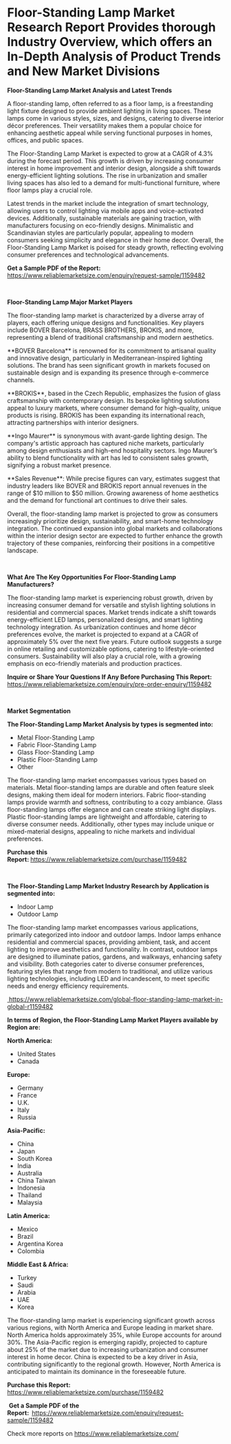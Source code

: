 <p><h1>Floor-Standing Lamp Market Research Report Provides thorough Industry Overview, which offers an In-Depth Analysis of Product Trends and New Market Divisions</h1></p><p><strong>Floor-Standing Lamp Market Analysis and Latest Trends</strong></p>
<p><p>A floor-standing lamp, often referred to as a floor lamp, is a freestanding light fixture designed to provide ambient lighting in living spaces. These lamps come in various styles, sizes, and designs, catering to diverse interior décor preferences. Their versatility makes them a popular choice for enhancing aesthetic appeal while serving functional purposes in homes, offices, and public spaces.</p><p>The Floor-Standing Lamp Market is expected to grow at a CAGR of 4.3% during the forecast period. This growth is driven by increasing consumer interest in home improvement and interior design, alongside a shift towards energy-efficient lighting solutions. The rise in urbanization and smaller living spaces has also led to a demand for multi-functional furniture, where floor lamps play a crucial role.</p><p>Latest trends in the market include the integration of smart technology, allowing users to control lighting via mobile apps and voice-activated devices. Additionally, sustainable materials are gaining traction, with manufacturers focusing on eco-friendly designs. Minimalistic and Scandinavian styles are particularly popular, appealing to modern consumers seeking simplicity and elegance in their home decor. Overall, the Floor-Standing Lamp Market is poised for steady growth, reflecting evolving consumer preferences and technological advancements.</p></p>
<p><strong>Get a Sample PDF of the Report:&nbsp;</strong> <a href="https://www.reliablemarketsize.com/enquiry/request-sample/1159482?utm_campaign=1103&utm_medium=2&utm_source=Github&utm_content=ia&utm_term=22032025&utm_id=floor-standing-lamp">https://www.reliablemarketsize.com/enquiry/request-sample/1159482</a></p>
<p>&nbsp;</p>
<p><strong>Floor-Standing Lamp Major Market Players</strong></p>
<p><p>The floor-standing lamp market is characterized by a diverse array of players, each offering unique designs and functionalities. Key players include BOVER Barcelona, BRASS BROTHERS, BROKIS, and more, representing a blend of traditional craftsmanship and modern aesthetics.</p><p>**BOVER Barcelona** is renowned for its commitment to artisanal quality and innovative design, particularly in Mediterranean-inspired lighting solutions. The brand has seen significant growth in markets focused on sustainable design and is expanding its presence through e-commerce channels.</p><p>**BROKIS**, based in the Czech Republic, emphasizes the fusion of glass craftsmanship with contemporary design. Its bespoke lighting solutions appeal to luxury markets, where consumer demand for high-quality, unique products is rising. BROKIS has been expanding its international reach, attracting partnerships with interior designers.</p><p>**Ingo Maurer** is synonymous with avant-garde lighting design. The company's artistic approach has captured niche markets, particularly among design enthusiasts and high-end hospitality sectors. Ingo Maurer’s ability to blend functionality with art has led to consistent sales growth, signifying a robust market presence.</p><p>**Sales Revenue**: While precise figures can vary, estimates suggest that industry leaders like BOVER and BROKIS report annual revenues in the range of $10 million to $50 million. Growing awareness of home aesthetics and the demand for functional art continues to drive their sales.</p><p>Overall, the floor-standing lamp market is projected to grow as consumers increasingly prioritize design, sustainability, and smart-home technology integration. The continued expansion into global markets and collaborations within the interior design sector are expected to further enhance the growth trajectory of these companies, reinforcing their positions in a competitive landscape.</p></p>
<p>&nbsp;</p>
<p><strong>What Are The Key Opportunities For Floor-Standing Lamp Manufacturers?</strong></p>
<p><p>The floor-standing lamp market is experiencing robust growth, driven by increasing consumer demand for versatile and stylish lighting solutions in residential and commercial spaces. Market trends indicate a shift towards energy-efficient LED lamps, personalized designs, and smart lighting technology integration. As urbanization continues and home décor preferences evolve, the market is projected to expand at a CAGR of approximately 5% over the next five years. Future outlook suggests a surge in online retailing and customizable options, catering to lifestyle-oriented consumers. Sustainability will also play a crucial role, with a growing emphasis on eco-friendly materials and production practices.</p></p>
<p><strong>Inquire or Share Your Questions If Any Before Purchasing This Report:</strong> <a href="https://www.reliablemarketsize.com/enquiry/pre-order-enquiry/1159482?utm_campaign=1103&utm_medium=2&utm_source=Github&utm_content=ia&utm_term=22032025&utm_id=floor-standing-lamp">https://www.reliablemarketsize.com/enquiry/pre-order-enquiry/1159482</a></p>
<p>&nbsp;</p>
<p><strong>Market Segmentation</strong></p>
<p><strong>The Floor-Standing Lamp Market Analysis by types is segmented into:</strong></p>
<p><ul><li>Metal Floor-Standing Lamp</li><li>Fabric Floor-Standing Lamp</li><li>Glass Floor-Standing Lamp</li><li>Plastic Floor-Standing Lamp</li><li>Other</li></ul></p>
<p><p>The floor-standing lamp market encompasses various types based on materials. Metal floor-standing lamps are durable and often feature sleek designs, making them ideal for modern interiors. Fabric floor-standing lamps provide warmth and softness, contributing to a cozy ambiance. Glass floor-standing lamps offer elegance and can create striking light displays. Plastic floor-standing lamps are lightweight and affordable, catering to diverse consumer needs. Additionally, other types may include unique or mixed-material designs, appealing to niche markets and individual preferences.</p></p>
<p><strong>Purchase this Report:&nbsp;</strong><a href="https://www.reliablemarketsize.com/purchase/1159482?utm_campaign=1103&utm_medium=2&utm_source=Github&utm_content=ia&utm_term=22032025&utm_id=floor-standing-lamp">https://www.reliablemarketsize.com/purchase/1159482</a></p>
<p>&nbsp;</p>
<p><strong>The Floor-Standing Lamp Market Industry Research by Application is segmented into:</strong></p>
<p><ul><li>Indoor Lamp</li><li>Outdoor Lamp</li></ul></p>
<p><p>The floor-standing lamp market encompasses various applications, primarily categorized into indoor and outdoor lamps. Indoor lamps enhance residential and commercial spaces, providing ambient, task, and accent lighting to improve aesthetics and functionality. In contrast, outdoor lamps are designed to illuminate patios, gardens, and walkways, enhancing safety and visibility. Both categories cater to diverse consumer preferences, featuring styles that range from modern to traditional, and utilize various lighting technologies, including LED and incandescent, to meet specific needs and energy efficiency requirements.</p></p>
<p><a href="https://www.reliablemarketsize.com/global-floor-standing-lamp-market-in-global-r1159482?utm_campaign=1103&utm_medium=2&utm_source=Github&utm_content=ia&utm_term=22032025&utm_id=floor-standing-lamp">&nbsp;https://www.reliablemarketsize.com/global-floor-standing-lamp-market-in-global-r1159482</a></p>
<p><strong>In terms of Region, the Floor-Standing Lamp Market Players available by Region are:</strong></p>
<p>
    <p> <strong> North America: </strong>
        <ul>
            <li>United States</li>
            <li>Canada</li>
        </ul>
        </p> 
    <p> <strong> Europe: </strong>
        <ul>
            <li>Germany</li>
            <li>France</li>
            <li>U.K.</li>
            <li>Italy</li>
            <li>Russia</li>
        </ul>
        </p> 
    <p> <strong> Asia-Pacific: </strong>
        <ul>
            <li>China</li>
            <li>Japan</li>
            <li>South Korea</li>
            <li>India</li>
            <li>Australia</li>
            <li>China Taiwan</li>
            <li>Indonesia</li>
            <li>Thailand</li>
            <li>Malaysia</li>
        </ul>
        </p> 
    <p> <strong> Latin America: </strong>
        <ul>
            <li>Mexico</li>
            <li>Brazil</li>
            <li>Argentina Korea</li>
            <li>Colombia</li>
        </ul>
        </p> 
    <p> <strong> Middle East & Africa: </strong>
        <ul>
            <li>Turkey</li>
            <li>Saudi</li>
            <li>Arabia</li>
            <li>UAE</li>
            <li>Korea</li>
        </ul>
    </p>
    </p>
<p><p>The floor-standing lamp market is experiencing significant growth across various regions, with North America and Europe leading in market share. North America holds approximately 35%, while Europe accounts for around 30%. The Asia-Pacific region is emerging rapidly, projected to capture about 25% of the market due to increasing urbanization and consumer interest in home decor. China is expected to be a key driver in Asia, contributing significantly to the regional growth. However, North America is anticipated to maintain its dominance in the foreseeable future.</p></p>
<p><strong>Purchase this Report: </strong><a href="https://www.reliablemarketsize.com/purchase/1159482?utm_campaign=1103&utm_medium=2&utm_source=Github&utm_content=ia&utm_term=22032025&utm_id=floor-standing-lamp">https://www.reliablemarketsize.com/purchase/1159482</a></p>
<p>&nbsp;<strong>Get a Sample PDF of the Report:&nbsp;&nbsp;</strong><a href="https://www.reliablemarketsize.com/enquiry/request-sample/1159482?utm_campaign=1103&utm_medium=2&utm_source=Github&utm_content=ia&utm_term=22032025&utm_id=floor-standing-lamp">https://www.reliablemarketsize.com/enquiry/request-sample/1159482</a></p>
<p><strong></strong></p>
<p>Check more reports on <a href="https://www.reliablemarketsize.com/?utm_campaign=1103&utm_medium=2&utm_source=Github&utm_content=ia&utm_term=22032025&utm_id=floor-standing-lamp">https://www.reliablemarketsize.com/</a></p>